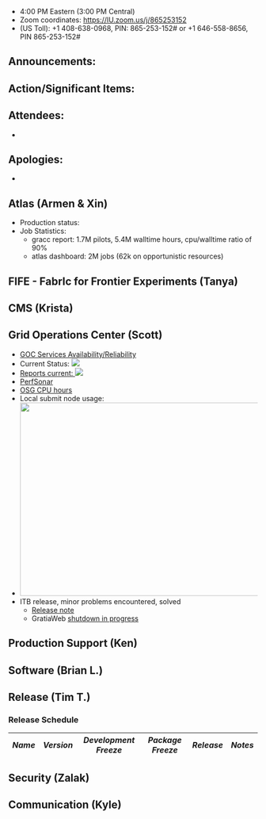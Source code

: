    * 4:00 PM Eastern (3:00 PM Central)
   * Zoom coordinates: https://IU.zoom.us/j/865253152
   * (US Toll): +1 408-638-0968, PIN: 865-253-152# or +1 646-558-8656, PIN 865-253-152#

## Announcements: 
   
## Action/Significant Items:  
   
## Attendees: 
   *
   
## Apologies: 
   *
   
## Atlas (Armen & Xin)  
   * Production status:
   * Job Statistics: 
     * gracc report: 1.7M pilots, 5.4M walltime hours, cpu/walltime ratio of 90%
     * atlas dashboard: 2M jobs (62k on opportunistic resources)
   
## FIFE - FabrIc for Frontier Experiments (Tanya)
 
## CMS (Krista)
   
      
## Grid Operations Center (Scott)
   * [GOC Services Availability/Reliability](http://tinyurl.com/pre26vw)
   * Current Status: [<img src="http://monitor.grid.iu.edu/availability/production_status.png">](http://monitor.grid.iu.edu/availability/production.html)
   * <a href="http://reports.grid.iu.edu/reports/">Reports current: <img src="http://steige.grid.iu.edu/steige/status_reports.png"></a>
   * [PerfSonar](http://maddash.aglt2.org/maddash-webui/index.cgi?dashboard=OSG\%20Grid\%20Operations\%20Center\%20Test\%20Mesh\%20Config)
   * [OSG CPU hours](http://tinyurl.com/mf96b88)
   * Local submit node usage:
   * <img src="http://steige.grid.iu.edu/steige/18Apr2017.osg-flock.png" width='630' height='390'  /><br>
   * ITB release, minor problems encountered, solved
      * [Release note](http://osggoc.blogspot.com/2017/04/goc-service-update-tuesday-april-25th.html)
      * GratiaWeb [shutdown in progress](http://osggoc.blogspot.com/2017/04/gratiaweb-to-gracc-transition.html)
      
## Production Support (Ken)
   
   
## Software (Brian L.)

## Release (Tim T.)
### Release Schedule
| *Name* | *Version* | *Development Freeze* | *Package Freeze* | *Release* | *Notes* |
| ------ | --------- | -------------------- | ---------------- | --------- | ------- |

## Security (Zalak)

## Communication (Kyle)

